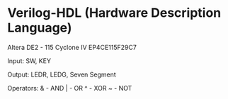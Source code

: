 # Verilog-HDL (Hardware Description Language)

Altera DE2 - 115
Cyclone IV EP4CE115F29C7

Input: 
SW, KEY

Output: 
LEDR, LEDG, Seven Segment

Operators: 
& - AND 
| - OR
^ - XOR 
~ - NOT
